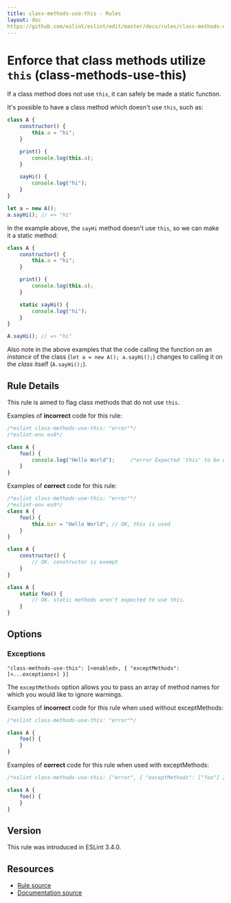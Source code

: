 ```yaml
---
title: class-methods-use-this - Rules
layout: doc
https://github.com/eslint/eslint/edit/master/docs/rules/class-methods-use-this.md
---
```

<!-- Note: No pull requests accepted for this file. See README.md in the root directory for details. -->

# Enforce that class methods utilize `this` (class-methods-use-this)

If a class method does not use `this`, it can safely be made a static function.

It's possible to have a class method which doesn't use `this`, such as:

```js
class A {
    constructor() {
        this.a = "hi";
    }

    print() {
        console.log(this.a);
    }

    sayHi() {
        console.log("hi");
    }
}

let a = new A();
a.sayHi(); // => "hi"
```

In the example above, the `sayHi` method doesn't use `this`, so we can make it a static method:

```js
class A {
    constructor() {
        this.a = "hi";
    }

    print() {
        console.log(this.a);
    }

    static sayHi() {
        console.log("hi");
    }
}

A.sayHi(); // => "hi"
```

Also note in the above examples that the code calling the function on an *instance* of the class (`let a = new A(); a.sayHi();`) changes to calling it on the *class* itself (`A.sayHi();`).

## Rule Details

This rule is aimed to flag class methods that do not use `this`.

Examples of **incorrect** code for this rule:

```js
/*eslint class-methods-use-this: "error"*/
/*eslint-env es6*/

class A {
    foo() {
        console.log("Hello World");     /*error Expected 'this' to be used by class method 'foo'.*/
    }
}
```

Examples of **correct** code for this rule:

```js
/*eslint class-methods-use-this: "error"*/
/*eslint-env es6*/
class A {
    foo() {
        this.bar = "Hello World"; // OK, this is used
    }
}

class A {
    constructor() {
        // OK. constructor is exempt
    }
}

class A {
    static foo() {
        // OK. static methods aren't expected to use this.
    }
}
```

## Options

### Exceptions

```
"class-methods-use-this": [<enabled>, { "exceptMethods": [<...exceptions>] }]
```

The `exceptMethods` option allows you to pass an array of method names for which you would like to ignore warnings.

Examples of **incorrect** code for this rule when used without exceptMethods:

```js
/*eslint class-methods-use-this: "error"*/

class A {
    foo() {
    }
}
```

Examples of **correct** code for this rule when used with exceptMethods:

```js
/*eslint class-methods-use-this: ["error", { "exceptMethods": ["foo"] }] */

class A {
    foo() {
    }
}
```

## Version

This rule was introduced in ESLint 3.4.0.

## Resources

* [Rule source](https://github.com/eslint/eslint/tree/master/lib/rules/class-methods-use-this.js)
* [Documentation source](https://github.com/eslint/eslint/tree/master/docs/rules/class-methods-use-this.md)
